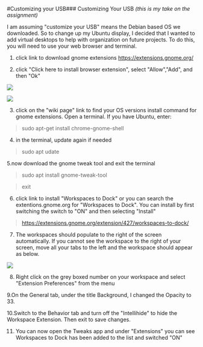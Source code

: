 #Customizing your USB### Customizing Your USB
_(this is my take on the assignment)_ 

I am assuming "customize your USB" means the Debian based OS we downloaded. So to change up my Ubuntu display, I decided that I wanted to add virtual desktops to help with organization on future projects. To do this, you will need to use your web browser and terminal. 

1. click link to download gnome extensions https://extensions.gnome.org/

2. click "Click here to install browser extension", select "Allow","Add", and then "Ok"

![](https://2.bp.blogspot.com/-iCxjgsKloEg/WeS1bN7_u5I/AAAAAAAAMmE/AMWCCNrZylIoTnymf08PI4v6Rmny6SLlgCLcBGAs/s1600/Screenshot%2Bfrom%2B2017-10-16%2B13-15-51.png)

![](https://3.bp.blogspot.com/--lRVGdqtBgw/WeS2AI9Ds7I/AAAAAAAAMmI/Y2l6FsfB6HoKEoNhV1ueLB5J_wkyhwHegCLcBGAs/s1600/Screenshot%2Bfrom%2B2017-10-16%2B13-16-12.png)

3. click on the "wiki page" link to find your OS versions install command for gnome extensions. Open a terminal.
If you have Ubuntu, enter:      
>sudo apt-get install chrome-gnome-shell

4. in the terminal, update again if needed
>sudo apt udate 

5.now download the gnome tweak tool and exit the terminal
>sudo apt install gnome-tweak-tool 

>exit 

6. click link to install "Workspaces to Dock" or you can search the extentions.gnome.org for "Workspaces to Dock". You can install by first switching the switch to "ON" and then selecting "Install"
>https://extensions.gnome.org/extension/427/workspaces-to-dock/ 

7. The workspaces should populate to the right of the screen automatically. If you cannot see the workspace to the right of your screen, move all your tabs to the left and the workspace should appear as below. 

![](https://itsfoss.com/wp-content/uploads/2017/11/Workspaces-to-dock-300x169.jpg) 

8. Right click on the grey boxed number on your workspace and select "Extension Preferences" from the menu

9.On the General tab, under the title Background, I changed the Opacity to 33.

10.Switch to the Behavior tab and turn off the "Intellihide" to hide the Workspace Extension. Then exit to save changes.

11. You can now open the Tweaks app and under "Extensions" you can see Workspaces to Dock has been added to the list and switched "ON"

